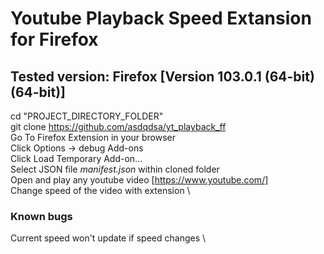 # Youtube Playback Speed Extansion for Firefox

## Tested version: Firefox [Version 103.0.1 (64-bit) (64-bit)]

cd "PROJECT_DIRECTORY_FOLDER" \
git clone https://github.com/asdqdsa/yt_playback_ff \
Go To Firefox Extension in your browser \
Click Options -> debug Add-ons \
Click Load Temporary Add-on... \
Select JSON file *manifest.json* within cloned folder \
Open and play any youtube video [https://www.youtube.com/] \
Change speed of the video with extension \


### Known bugs
Current speed won't update if speed changes \
